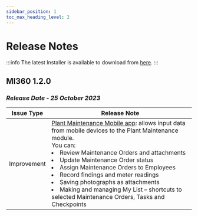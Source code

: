 ```yaml
---
sidebar_position: 1
toc_max_heading_level: 2
---
```


# Release Notes

:::info
The latest Installer is available to download from [here](/docs/appengine/releases/plugins/mi360/download).
:::

## MI360 1.2.0

### *Release Date - 25 October 2023*

| Issue Type | Release Note |
| --- | --- |
|Improvement | [Plant Maintenance Mobile app](/docs/processforce/user-guide/plant-maintenance/plant-maintenance-mobile/): allows input data from mobile devices to the Plant Maintenance module. <br/>You can: <li>Review Maintenance Orders and attachments</li><li>Update Maintenance Order status</li><li>Assign Maintenance Orders to Employees</li><li>Record findings and meter readings</li><li>Saving photographs as attachments</li><li>Making and managing My List – shortcuts to selected Maintenance Orders, Tasks and Checkpoints</li> |
